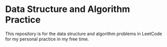 # Data Structure and Algorithm Practice
 
This repository is for the data structure and algorithm problems in LeetCode for my personal practice in my free time.
